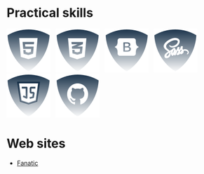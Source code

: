 # <h1>Practical skills</h1>
![html5](./img/html.svg) &nbsp;
![css](./img/css.svg) &nbsp;
![Botstrap](./img/bootstrap.svg) &nbsp;
![Sass](./img/sass.svg) &nbsp;
![JS](./img/js.svg) &nbsp;
![Github](./img/github.svg) &nbsp;
<!--
![ReactJS](./img/reactjs.svg) &nbsp;
![NodeJS](./img/nodejs.svg) &nbsp;

-->

# <h1>Web sites</h1>
<ul>
  <li><a href="https://github.com/JSDID/Fanatic">Fanatic</a></li>
</ul>

